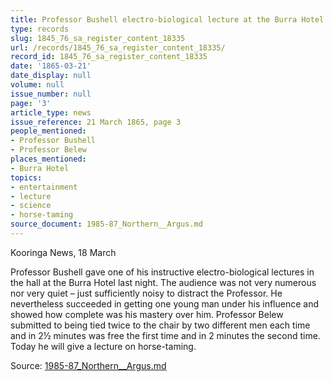 ```yaml
---
title: Professor Bushell electro-biological lecture at the Burra Hotel
type: records
slug: 1845_76_sa_register_content_18335
url: /records/1845_76_sa_register_content_18335/
record_id: 1845_76_sa_register_content_18335
date: '1865-03-21'
date_display: null
volume: null
issue_number: null
page: '3'
article_type: news
issue_reference: 21 March 1865, page 3
people_mentioned:
- Professor Bushell
- Professor Belew
places_mentioned:
- Burra Hotel
topics:
- entertainment
- lecture
- science
- horse-taming
source_document: 1985-87_Northern__Argus.md
---
```


Kooringa News, 18 March

Professor Bushell gave one of his instructive electro-biological lectures in the hall at the Burra Hotel last night.  The audience was not very numerous nor very quiet – just sufficiently noisy to distract the Professor.  He nevertheless succeeded in getting one young man under his influence and showed how complete was his mastery over him.  Professor Belew  submitted to being tied twice to the chair by two different men each time and in 2½ minutes was free the first time and in 2 minutes the second time.  Today he will give a lecture on horse-taming.

Source: [1985-87_Northern__Argus.md](/downloads/markdown/1985-87_Northern__Argus.md)
